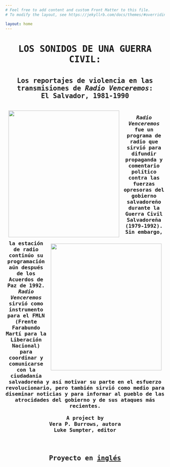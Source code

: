 ```yaml
---
# Feel free to add content and custom Front Matter to this file.
# To modify the layout, see https://jekyllrb.com/docs/themes/#overriding-theme-defaults

layout: home
---
```

<center><tt><h1><b>LOS SONIDOS DE UNA GUERRA CIVIL:</b><h1>
<h2>Los reportajes de violencia en las transmisiones de <i>Radio Venceremos</i>: 
<br>
El Salvador, 1981-1990 
<br> 
  <br>
<img style="padding: 10px;" align="left" width="350" height="400" src="https://github.com/lgsump/espanol-radio-venceremos/assets/122332459/ec73fb70-cb52-4da4-aeb7-2ad69ea23ff2"><img style="padding: 10px;" align="right" width="350" height="400" src="https://github.com/lgsump/espanol-radio-venceremos/assets/122332459/131e340a-4d86-4341-9466-c5167aa9dce1"><h3><b><i>Radio Venceremos</i></b> fue un programa de radio que sirvió para difundir propaganda y comentario político contra las fuerzas opresoras del gobierno salvadoreño durante la Guerra Civil Salvadoreña (1979-1992). Sin embargo, la estación de radio continúo su programación aún después de los Acuerdos de Paz de 1992. <i>Radio Venceremos</i> sirvió como instrumento para el FMLN (Frente Farabundo Martí para la Liberación Nacional) para coordinar y comunicarse con la ciudadanía salvadoreña y así motivar su parte en el esfuerzo revolucionario, pero también sirvió como medio para diseminar noticias y para informar al pueblo de las atrocidades del gobierno y de sus ataques más recientes.
   <br>
  <br>
  A project by<br>
  Vera P. Burrows, autora<br>
  Luke Sumpter, editor
  <br>
    <br>
  <br>
<h2>Proyecto en <a href="https://hipstas.github.io/radio-venceremos-english/">inglés</a></h2>
<br>
